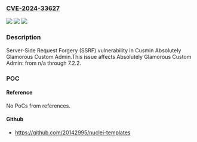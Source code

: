 ### [CVE-2024-33627](https://cve.mitre.org/cgi-bin/cvename.cgi?name=CVE-2024-33627)
![](https://img.shields.io/static/v1?label=Product&message=Absolutely%20Glamorous%20Custom%20Admin&color=blue)
![](https://img.shields.io/static/v1?label=Version&message=n%2Fa%3C%3D%207.2.2%20&color=brighgreen)
![](https://img.shields.io/static/v1?label=Vulnerability&message=CWE-918%20Server-Side%20Request%20Forgery%20(SSRF)&color=brighgreen)

### Description

Server-Side Request Forgery (SSRF) vulnerability in Cusmin Absolutely Glamorous Custom Admin.This issue affects Absolutely Glamorous Custom Admin: from n/a through 7.2.2.

### POC

#### Reference
No PoCs from references.

#### Github
- https://github.com/20142995/nuclei-templates

